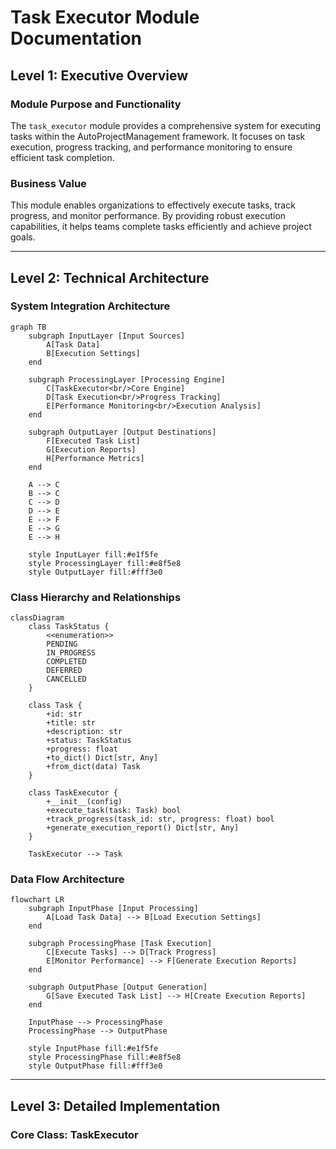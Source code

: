 # Task Executor Module Documentation

## Level 1: Executive Overview

### Module Purpose and Functionality
The `task_executor` module provides a comprehensive system for executing tasks within the AutoProjectManagement framework. It focuses on task execution, progress tracking, and performance monitoring to ensure efficient task completion.

### Business Value
This module enables organizations to effectively execute tasks, track progress, and monitor performance. By providing robust execution capabilities, it helps teams complete tasks efficiently and achieve project goals.

---

## Level 2: Technical Architecture

### System Integration Architecture
```mermaid
graph TB
    subgraph InputLayer [Input Sources]
        A[Task Data]
        B[Execution Settings]
    end
    
    subgraph ProcessingLayer [Processing Engine]
        C[TaskExecutor<br/>Core Engine]
        D[Task Execution<br/>Progress Tracking]
        E[Performance Monitoring<br/>Execution Analysis]
    end
    
    subgraph OutputLayer [Output Destinations]
        F[Executed Task List]
        G[Execution Reports]
        H[Performance Metrics]
    end
    
    A --> C
    B --> C
    C --> D
    D --> E
    E --> F
    E --> G
    E --> H
    
    style InputLayer fill:#e1f5fe
    style ProcessingLayer fill:#e8f5e8
    style OutputLayer fill:#fff3e0
```

### Class Hierarchy and Relationships
```mermaid
classDiagram
    class TaskStatus {
        <<enumeration>>
        PENDING
        IN_PROGRESS
        COMPLETED
        DEFERRED
        CANCELLED
    }
    
    class Task {
        +id: str
        +title: str
        +description: str
        +status: TaskStatus
        +progress: float
        +to_dict() Dict[str, Any]
        +from_dict(data) Task
    }
    
    class TaskExecutor {
        +__init__(config)
        +execute_task(task: Task) bool
        +track_progress(task_id: str, progress: float) bool
        +generate_execution_report() Dict[str, Any]
    }
    
    TaskExecutor --> Task
```

### Data Flow Architecture
```mermaid
flowchart LR
    subgraph InputPhase [Input Processing]
        A[Load Task Data] --> B[Load Execution Settings]
    end
    
    subgraph ProcessingPhase [Task Execution]
        C[Execute Tasks] --> D[Track Progress]
        E[Monitor Performance] --> F[Generate Execution Reports]
    end
    
    subgraph OutputPhase [Output Generation]
        G[Save Executed Task List] --> H[Create Execution Reports]
    end
    
    InputPhase --> ProcessingPhase
    ProcessingPhase --> OutputPhase
    
    style InputPhase fill:#e1f5fe
    style ProcessingPhase fill:#e8f5e8
    style OutputPhase fill:#fff3e0
```

---

## Level 3: Detailed Implementation

### Core Class: TaskExecutor
